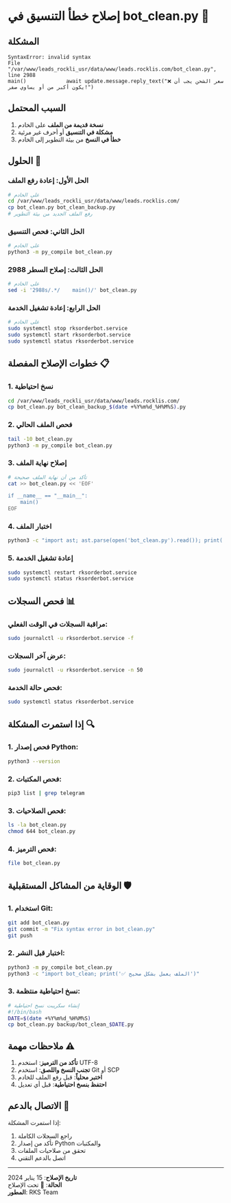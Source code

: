 # إصلاح خطأ التنسيق في bot_clean.py 🔧

## المشكلة
```
SyntaxError: invalid syntax
File "/var/www/leads_rockli_usr/data/www/leads.rocklis.com/bot_clean.py", line 2988
main()             await update.message.reply_text("❌ سعر الشحن يجب أن يكون أكبر من أو يساوي صفر!")
```

## السبب المحتمل
1. **نسخة قديمة من الملف** على الخادم
2. **مشكلة في التنسيق** أو أحرف غير مرئية
3. **خطأ في النسخ** من بيئة التطوير إلى الخادم

## الحلول 🔧

### الحل الأول: إعادة رفع الملف
```bash
# على الخادم
cd /var/www/leads_rockli_usr/data/www/leads.rocklis.com/
cp bot_clean.py bot_clean_backup.py
# رفع الملف الجديد من بيئة التطوير
```

### الحل الثاني: فحص التنسيق
```bash
# على الخادم
python3 -m py_compile bot_clean.py
```

### الحل الثالث: إصلاح السطر 2988
```bash
# على الخادم
sed -i '2988s/.*/    main()/' bot_clean.py
```

### الحل الرابع: إعادة تشغيل الخدمة
```bash
# على الخادم
sudo systemctl stop rksorderbot.service
sudo systemctl start rksorderbot.service
sudo systemctl status rksorderbot.service
```

## خطوات الإصلاح المفصلة 📋

### 1. نسخ احتياطية
```bash
cd /var/www/leads_rockli_usr/data/www/leads.rocklis.com/
cp bot_clean.py bot_clean_backup_$(date +%Y%m%d_%H%M%S).py
```

### 2. فحص الملف الحالي
```bash
tail -10 bot_clean.py
python3 -m py_compile bot_clean.py
```

### 3. إصلاح نهاية الملف
```bash
# تأكد من أن نهاية الملف صحيحة
cat >> bot_clean.py << 'EOF'

if __name__ == "__main__":
    main()
EOF
```

### 4. اختبار الملف
```bash
python3 -c "import ast; ast.parse(open('bot_clean.py').read()); print('✅ الملف صحيح')"
```

### 5. إعادة تشغيل الخدمة
```bash
sudo systemctl restart rksorderbot.service
sudo systemctl status rksorderbot.service
```

## فحص السجلات 📊

### مراقبة السجلات في الوقت الفعلي:
```bash
sudo journalctl -u rksorderbot.service -f
```

### عرض آخر السجلات:
```bash
sudo journalctl -u rksorderbot.service -n 50
```

### فحص حالة الخدمة:
```bash
sudo systemctl status rksorderbot.service
```

## إذا استمرت المشكلة 🔍

### 1. فحص إصدار Python:
```bash
python3 --version
```

### 2. فحص المكتبات:
```bash
pip3 list | grep telegram
```

### 3. فحص الصلاحيات:
```bash
ls -la bot_clean.py
chmod 644 bot_clean.py
```

### 4. فحص الترميز:
```bash
file bot_clean.py
```

## الوقاية من المشاكل المستقبلية 🛡️

### 1. استخدام Git:
```bash
git add bot_clean.py
git commit -m "Fix syntax error in bot_clean.py"
git push
```

### 2. اختبار قبل النشر:
```bash
python3 -m py_compile bot_clean.py
python3 -c "import bot_clean; print('✅ الملف يعمل بشكل صحيح')"
```

### 3. نسخ احتياطية منتظمة:
```bash
# إنشاء سكريبت نسخ احتياطية
#!/bin/bash
DATE=$(date +%Y%m%d_%H%M%S)
cp bot_clean.py backup/bot_clean_$DATE.py
```

## ملاحظات مهمة ⚠️

1. **تأكد من الترميز**: استخدم UTF-8
2. **تجنب النسخ واللصق**: استخدم Git أو SCP
3. **اختبر محلياً**: قبل رفع الملف للخادم
4. **احتفظ بنسخ احتياطية**: قبل أي تعديل

## الاتصال بالدعم 💬

إذا استمرت المشكلة:
1. راجع السجلات الكاملة
2. تأكد من إصدار Python والمكتبات
3. تحقق من صلاحيات الملفات
4. اتصل بالدعم التقني

---

**تاريخ الإصلاح**: 15 يناير 2024  
**الحالة**: 🔧 تحت الإصلاح  
**المطور**: RKS Team
